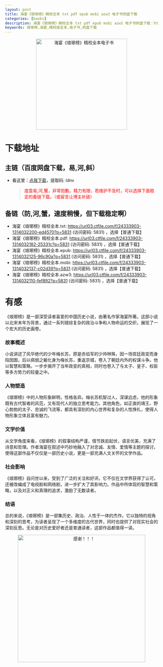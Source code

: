 ```yaml
---
layout: post
title: 海宴《琅琊榜》精校全本 txt pdf epub mobi azw3 电子书网盘下载
categories: [books]
description: 海宴《琅琊榜》精校全本 txt pdf epub mobi azw3 电子书网盘下载：https://qweree.cn/index.php/436/
keywords: 琅琊榜,海宴,精校版全本,电子书,网盘下载
---
```


<div align="center"><img src="http://qweree.cn/wp-content/uploads/2024/06/lang-ya-bang-tuya.jpg" alt="海宴《琅琊榜》精校全本电子书" width="300px" height="auto"></div>

# 下载地址

## 主链（百度网盘下载，易,河,斜）

- 看这里：[点我下载](https://pan.baidu.com/s/1qZRtufNxueSwGGkzsLIB5A?pwd=ldnv)，提取码: ldnv

  > <p style="color:red" >度盘易,河,蟹，非常抱歉。精力有限，若维护不及时，可以选择下面稳定的备链下载。（或留言让博主补链）</p>

## 备链（防,河,蟹，速度稍慢，但下载稳定啊）

- 海宴《琅琊榜》精校全本.txt: <https://url03.ctfile.com/f/24333903-1314032200-ed4570?p=5831> (访问密码: 5831) ，选择【普通下载】
- 海宴《琅琊榜》精校全本.pdf: <https://url03.ctfile.com/f/24333903-1314032182-25331c?p=5831> (访问密码: 5831) ，选择【普通下载】
- 海宴《琅琊榜》精校全本.epub: <https://url03.ctfile.com/f/24333903-1314032125-96c90a?p=5831> (访问密码: 5831) ，选择【普通下载】
- 海宴《琅琊榜》精校全本.mobi: <https://url03.ctfile.com/f/24333903-1314032137-c02d39?p=5831> (访问密码: 5831) ，选择【普通下载】
- 海宴《琅琊榜》精校全本.azw3: <https://url03.ctfile.com/f/24333903-1314032110-fef892?p=5831> (访问密码: 5831) ，选择【普通下载】

# 有感

《琅琊榜》是一部深受读者喜爱的中国历史小说，由著名作家海宴所著。这部小说以北宋末年为背景，通过一系列错综复杂的政治斗争和人物命运的交织，展现了一个宏大的历史画卷。

### 故事概述

小说讲述了风华绝代的少年梅长苏，原是赤焰军的少帅林殊，因一场宫廷政变而身陷囹圄，后以病弱之躯化身为梅长苏，重返京城，卷入了朝廷内外的权谋斗争。他以智慧和策略，一步步揭开了当年政变的真相，同时也卷入了与太子、皇子、权臣等多方势力的较量之中。

### 人物塑造

《琅琊榜》中的人物形象鲜明，性格各异。梅长苏机智过人，深谋远虑，他的形象既有古代智者的风范，又有现代人的独立思考能力。其他角色，如正直的靖王、野心勃勃的太子、忠诚的飞流等，都具有深刻的内心世界和复杂的人性挣扎，使得人物形象立体且富有魅力。

### 文学价值

从文学角度来看，《琅琊榜》的叙事结构严谨，情节跌宕起伏，语言优美，充满了诗意和哲理。作者海宴在叙述中巧妙地融入了对忠诚、友情、爱情等主题的探讨，使得这部作品不仅仅是一部历史小说，更是一部充满人文关怀的文学作品。

### 社会影响

《琅琊榜》自问世以来，受到了广泛的关注和好评。它不仅在文学界获得了认可，还被改编成了电视剧和网络剧，进一步扩大了其影响力。作品中所体现的智慧和策略，以及对正义和真理的追求，激励了无数读者。

### 结语

总的来说，《琅琊榜》是一部集历史、政治、人性于一体的杰作。它以独特的视角和深刻的思考，为读者呈现了一个多维度的古代世界，同时也提供了对现实社会的深刻反思。无论是对历史爱好者还是普通读者，这部作品都值得一读。

<div align="center"><img src="https://pic.imgdb.cn/item/661246bf68eb935713c7f81c.gif" alt="感谢！！！" width="420px" height="auto"/></div>

